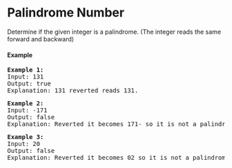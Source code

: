 # Palindrome Number
Determine if the given integer is a palindrome. (The integer reads the same forward and backward)
#### Example
<pre>
<b>Example 1:</b>
Input: 131
Output: true
Explanation: 131 reverted reads 131.
</pre>

<pre>
<b>Example 2:</b>
Input: -171
Output: false
Explanation: Reverted it becomes 171- so it is not a palindrome. 
</pre>

<pre>
<b>Example 3:</b>
Input: 20
Output: false
Explanation: Reverted it becomes 02 so it is not a palindrome.
</pre>
